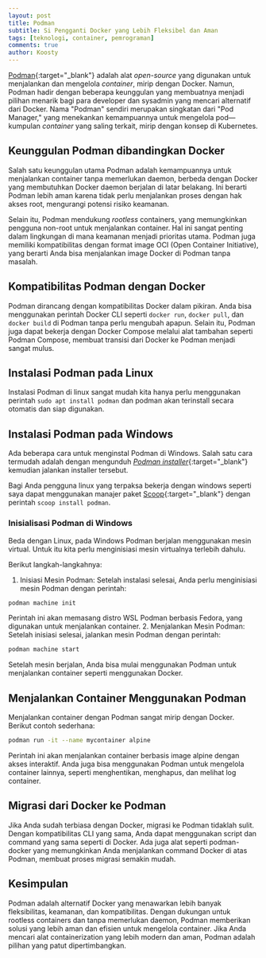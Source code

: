 ```yaml
---
layout: post
title: Podman
subtitle: Si Pengganti Docker yang Lebih Fleksibel dan Aman
tags: [teknologi, container, pemrograman]
comments: true
author: Koosty
---
```

[Podman](https://podman.io){:target="_blank"} adalah alat *open-source* yang digunakan untuk menjalankan dan mengelola *container*, mirip dengan Docker. Namun, Podman hadir dengan beberapa keunggulan yang membuatnya menjadi pilihan menarik bagi para developer dan sysadmin yang mencari alternatif dari Docker. Nama "Podman" sendiri merupakan singkatan dari "Pod Manager," yang menekankan kemampuannya untuk mengelola pod—kumpulan *container* yang saling terkait, mirip dengan konsep di Kubernetes.

## Keunggulan Podman dibandingkan Docker
Salah satu keunggulan utama Podman adalah kemampuannya untuk menjalankan container tanpa memerlukan daemon, berbeda dengan Docker yang membutuhkan Docker daemon berjalan di latar belakang. Ini berarti Podman lebih aman karena tidak perlu menjalankan proses dengan hak akses root, mengurangi potensi risiko keamanan.

Selain itu, Podman mendukung *rootless* containers, yang memungkinkan pengguna non-root untuk menjalankan container. Hal ini sangat penting dalam lingkungan di mana keamanan menjadi prioritas utama. Podman juga memiliki kompatibilitas dengan format image OCI (Open Container Initiative), yang berarti Anda bisa menjalankan image Docker di Podman tanpa masalah.

## Kompatibilitas Podman dengan Docker
Podman dirancang dengan kompatibilitas Docker dalam pikiran. Anda bisa menggunakan perintah Docker CLI seperti `docker run`, `docker pull`, dan `docker build` di Podman tanpa perlu mengubah apapun. Selain itu, Podman juga dapat bekerja dengan Docker Compose melalui alat tambahan seperti Podman Compose, membuat transisi dari Docker ke Podman menjadi sangat mulus.

## Instalasi Podman pada Linux
Instalasi Podman di linux sangat mudah kita hanya perlu menggunakan perintah `sudo apt install podman` dan podman akan terinstall secara otomatis dan siap digunakan.

## Instalasi Podman pada Windows
Ada beberapa cara untuk menginstal Podman di Windows. Salah satu cara termudah adalah dengan mengunduh [*Podman installer*](https://podman.io/){:target="_blank"} kemudian jalankan installer tersebut.

Bagi Anda pengguna linux yang terpaksa bekerja dengan windows seperti saya dapat menggunakan manajer paket [Scoop](https://scoop.sh/){:target="_blank"} dengan perintah `scoop install podman`. 

### Inisialisasi Podman di Windows
Beda dengan Linux, pada Windows Podman berjalan menggunakan mesin virtual. Untuk itu kita perlu menginisiasi mesin virtualnya terlebih dahulu.

Berikut langkah-langkahnya:
1. Inisiasi Mesin Podman: Setelah instalasi selesai, Anda perlu menginisiasi mesin Podman dengan perintah:
  ```bash
  podman machine init
  ```
  Perintah ini akan memasang distro WSL Podman berbasis Fedora, yang digunakan untuk menjalankan container.
2. Menjalankan Mesin Podman: Setelah inisiasi selesai, jalankan mesin Podman dengan perintah:
  ```bash
  podman machine start
  ```
  Setelah mesin berjalan, Anda bisa mulai menggunakan Podman untuk menjalankan container seperti menggunakan Docker.

## Menjalankan Container Menggunakan Podman
Menjalankan container dengan Podman sangat mirip dengan Docker. Berikut contoh sederhana:
```bash
podman run -it --name mycontainer alpine
```
Perintah ini akan menjalankan container berbasis image alpine dengan akses interaktif. Anda juga bisa menggunakan Podman untuk mengelola container lainnya, seperti menghentikan, menghapus, dan melihat log container.

## Migrasi dari Docker ke Podman
Jika Anda sudah terbiasa dengan Docker, migrasi ke Podman tidaklah sulit. Dengan kompatibilitas CLI yang sama, Anda dapat menggunakan script dan command yang sama seperti di Docker. Ada juga alat seperti podman-docker yang memungkinkan Anda menjalankan command Docker di atas Podman, membuat proses migrasi semakin mudah.

## Kesimpulan
Podman adalah alternatif Docker yang menawarkan lebih banyak fleksibilitas, keamanan, dan kompatibilitas. Dengan dukungan untuk rootless containers dan tanpa memerlukan daemon, Podman memberikan solusi yang lebih aman dan efisien untuk mengelola container. Jika Anda mencari alat containerization yang lebih modern dan aman, Podman adalah pilihan yang patut dipertimbangkan.
